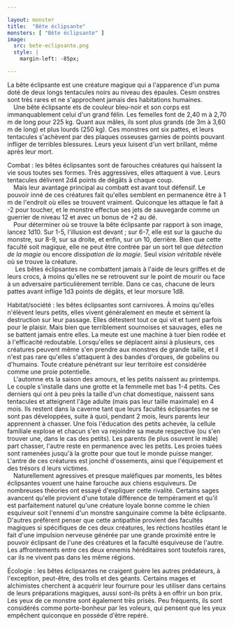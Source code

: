 ```yaml
---

layout: monster
title:  "Bête éclipsante"
monsters: [ "Bête éclipsante" ]
image: 
  src: bete-eclipsante.png
  style: |
    margin-left: -85px;

---
```


La bête éclipsante est une créature magique qui a l'apparence d'un puma doté de deux longs tentacules noirs au niveau des épaules. Cesm onstres sont très rares et ne s'approchent jamais des habitations humaines.  
&emsp;Une bête éclipsante ets de couleur bleu-noir et son corps est immanquablement celui d'un grand félin. Les femelles font de 2,40 m à 2,70 m de long pour 225 kg. Quant aux mâles, ils sont plus grands (de 3m à 3,60 m de long) et plus lourds (250 kg). Ces monstres ont six pattes, et leurs tentacules s'achèvent par des plaques osseuses garnies de points pouvant infliger de terribles blessures. Leurs yeux luisent d'un vert brillant, même après leur mort.

<span class="heading">Combat :</span> les bêtes éclipsantes sont de farouches créatures qui haïssent la vie sous toutes ses formes. Très aggressives, elles attaquent à vue. Leurs tentacules délivrent 2d4 points de dégâts à chaque coup.  
&emsp;Mais leur avantage principal au combatt est avant tout défensif. Le pouvoir inné de ces créatures fait qu'elles semblent en permanence être à 1 m de l'endroit où elles se trouvent vraiment. Quiconque les attaque le fait à -2 pour toucher, et le monstre effectue ses jets de sauvegarde comme un guerrier de niveau 12 et avec un bonus de +2 au dé.  
&emsp;Pour déterminer où se trouve la bête éclipsante par rapport à son image, lancez 1d10. Sur 1-5, l'illusion est devant ; sur 6-7, elle est sur la gauche du monstre, sur 8-9, sur sa droite, et enfin, sur un 10, derrière. Bien que cette faculté soit magique, elle ne peut être contrée par un sort tel que _détection de la magie_ ou encore _dissipation de la magie_. Seul _vision véritable_ révèle où se trouve la créature.  
&emsp; Les bêtes éclipsantes ne combattent jamais à l'aide de leurs griffes et de leurs crocs, à moins qu'elles ne se retrouvent sur le point de mourir ou face à un adversaire particulièrement terrible. Dans ce cas, chacune de leurs pattes avant inflige 1d3 points de dégâts, et leur morsure 1d8.

<span class="heading">Habitat/société :</span> les bêtes éclipsantes sont carnivores. À moins qu'elles n'élèvent leurs petits, elles vivent généralement en meute et sèment la destruction sur leur passage. Elles détestent tout ce qui vit et tuent parfois pour le plaisir. Mais bien que terriblement sournoises et sauvages, elles ne se battent jamais entre elles. La meute est une machine à tuer bien rodée et à l'efficacité redoutable. Lorsqu'elles se déplacent ainsi à plusieurs, ces créatures peuvent même s'en prendre aux monstres de grande taille, et il n'est pas rare qu'elles s'attaquent à des bandes d'orques, de gobelins ou d'humains. Toute créature pénétrant sur leur territoire est considérée comme une proie potentielle.  
&emsp;L'automne ets la saison des amours, et les petits naissent au printemps. Le couple s'installe dans une grotte et la femmelle met bas 1-4 petits. Ces derniers qui ont à peu près la taille d'un chat domestique, naissent sans tentacules et atteignent l'âge adulte (mais pas leur taille maximale) en 4 mois. Ils restent dans la caverne tant que leurs facultés éclipsantes ne se sont pas développées, suite à quoi, pendant 2 mois, leurs parents leur apprennent à chasser. Une fois l'éducation des petits achevée, la cellule familiale explose et chacun s'en va rejoindre sa meute respective (ou s'en trouver une, dans le cas des petits). Les parents (le plus osuvent le mâle) part chasser, l'autre reste en permanence avec les petits. Les proies tuées sont ramenées jusqu'à la grotte pour que tout le monde puisse manger. L'antre de ces créatures est jonché d'ossements, ainsi que l'équipement et des trésors d leurs victimes.  
&emsp;Naturellement agressives et presque maléfiques par moments, les bêtes éclipsantes vouent une haine farouche aux chiens esquiveurs. De nombreuses théories ont essayé d'expliquer cette rivalité. Certains sages avancent qu'elle provient d'une totale différence de tempérament et qu'il est parfaitement naturel qu'une créature loyale bonne comme le chien esquiveur soit l'ennemi d'un monstre sanguinaire comme la bête éclipsante. D'autres préfèrent penser que cette antipathie provient des facultés magiques si spécifiques de ces deux créatures, les réctions hostiles étant le fait d'une impulsion nerveuse générée par une grande proximité entre le pouvoir éclipsant de l'une des créatures et la faculté esquiveuse de l'autre. Les affrontements entre ces deux ennemis héréditaires sont toutefois rares, car ils ne vivent pas dans les même régions.

<span class="heading">Écologie :</span> les bêtes éclipsantes ne craigent guère les autres prédateurs, à l'exception, peut-être, des trolls et des géants. Certains mages et alchimistes cherchent à acquérir leur fourrure pour les utiliser dans certains de leurs préparations magiques, aussi sont-ils prêts à en offrir un bon prix. Les yeux de ce monstre sont également très prisés. Peu fréquents, ils sont considérés comme porte-bonheur par les voleurs, qui pensent que les yeux empêchent quiconque en possède d'être repéré.